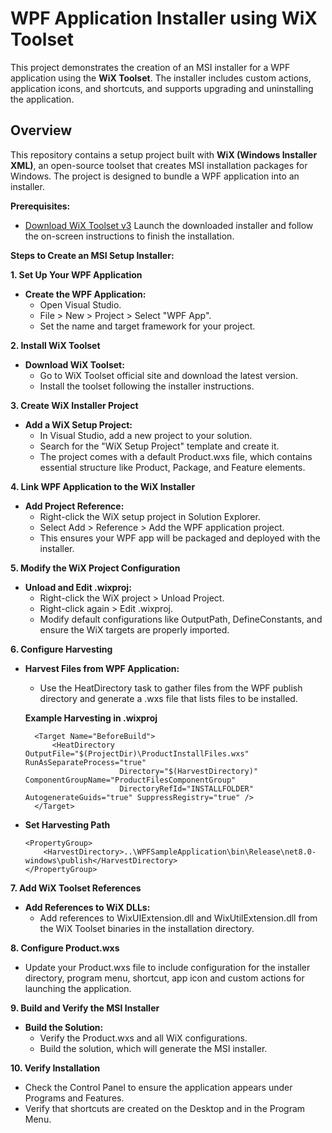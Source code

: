 # WPF Application Installer using WiX Toolset

This project demonstrates the creation of an MSI installer for a WPF application using the **WiX Toolset**. The installer includes custom actions, application icons, and shortcuts, and supports upgrading and uninstalling the application.

## Overview
This repository contains a setup project built with **WiX (Windows Installer XML)**, an open-source toolset that creates MSI installation packages for Windows. The project is designed to bundle a WPF application into an installer.

**Prerequisites:**
- [Download WiX Toolset v3](https://wixtoolset.org/docs/wix3/) Launch the downloaded installer and follow the on-screen instructions to finish the installation.

**Steps to Create an MSI Setup Installer:**


**1. Set Up Your WPF Application**

- **Create the WPF Application:**
  - Open Visual Studio.
  - File > New > Project > Select "WPF App".
  - Set the name and target framework for your project.

**2. Install WiX Toolset**

- **Download WiX Toolset:**
  - Go to WiX Toolset official site and download the latest version.
  - Install the toolset following the installer instructions.

**3. Create WiX Installer Project**

- **Add a WiX Setup Project:**
  - In Visual Studio, add a new project to your solution.
  - Search for the "WiX Setup Project" template and create it.
  - The project comes with a default Product.wxs file, which contains essential structure like Product, Package, and Feature elements.

**4. Link WPF Application to the WiX Installer**

- **Add Project Reference:**
  - Right-click the WiX setup project in Solution Explorer.
  - Select Add > Reference > Add the WPF application project.
  - This ensures your WPF app will be packaged and deployed with the installer.

**5. Modify the WiX Project Configuration**

- **Unload and Edit .wixproj:**
  - Right-click the WiX project > Unload Project.
  - Right-click again > Edit .wixproj.
  - Modify default configurations like OutputPath, DefineConstants, and ensure the WiX targets are properly imported.

**6. Configure Harvesting**

- **Harvest Files from WPF Application:**
  - Use the HeatDirectory task to gather files from the WPF publish directory and generate a .wxs file that lists files to be installed.
  
  **Example Harvesting in .wixproj**

  ```
    <Target Name="BeforeBuild">
        <HeatDirectory OutputFile="$(ProjectDir)\ProductInstallFiles.wxs" RunAsSeparateProcess="true"
                       Directory="$(HarvestDirectory)" ComponentGroupName="ProductFilesComponentGroup"
                       DirectoryRefId="INSTALLFOLDER" AutogenerateGuids="true" SuppressRegistry="true" />
    </Target>
  ```
- **Set Harvesting Path**
  ```
  <PropertyGroup>
      <HarvestDirectory>..\WPFSampleApplication\bin\Release\net8.0-windows\publish</HarvestDirectory>
  </PropertyGroup>
  ```
**7. Add WiX Toolset References**

- **Add References to WiX DLLs:**
  - Add references to WixUIExtension.dll and WixUtilExtension.dll from the WiX Toolset binaries in the installation directory.

**8. Configure Product.wxs**
- Update your Product.wxs file to include configuration for the installer directory, program menu, shortcut, app icon and custom actions for launching the application.

**9. Build and Verify the MSI Installer**

- **Build the Solution:**
  - Verify the Product.wxs and all WiX configurations.
  - Build the solution, which will generate the MSI installer.


**10. Verify Installation**
- Check the Control Panel to ensure the application appears under Programs and Features.
- Verify that shortcuts are created on the Desktop and in the Program Menu.
    
